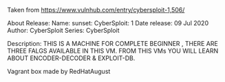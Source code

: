 Taken from https://www.vulnhub.com/entry/cybersploit-1,506/ 

About Release:
    Name: sunset: CyberSploit: 1
    Date release: 09 Jul 2020
    Author: CyberSploit
    Series: CyberSploit

Description:
    THIS IS A MACHINE FOR COMPLETE BEGINNER , THERE ARE THREE FALGS AVAILABLE IN THIS VM.
    FROM THIS VMs YOU WILL LEARN ABOUT ENCODER-DECODER & EXPLOIT-DB.

Vagrant box made by RedHatAugust
